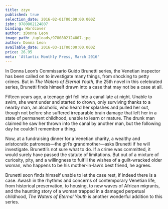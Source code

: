 ```yaml
---
title: zzyx
published: true
selection_date: 2016-02-01T00:00:00.000Z
isbn: 9780802124807
binding: Hardcover
author: zDonna Leon
image_path: /uploads/9780802124807.jpg
author: Donna Leon
available_date: 2016-03-11T00:00:00.000Z
price: 26.95
meta: 'Atlantic Monthly Press, March 2016'
---
```



In Donna Leon’s Commissario Guido Brunetti series, the Venetian inspector has been called on to investigate many things, from shocking to petty crimes. But in *The Waters of Eternal Youth*, the 25th novel in this celebrated series, Brunetti finds himself drawn into a case that may not be a case at all.

Fifteen years ago, a teenage girl fell into a canal late at night. Unable to swim, she went under and started to drown, only surviving thanks to a nearby man, an alcoholic, who heard her splashes and pulled her out, though not before she suffered irreparable brain damage that left her in a state of permanent childhood, unable to learn or mature. The drunk man claimed he saw her thrown into the canal by another man, but the following day he couldn’t remember a thing.

Now, at a fundraising dinner for a Venetian charity, a wealthy and aristocratic patroness—the girl’s grandmother—asks Brunetti if he will investigate. Brunetti’s not sure what to do. If a crime was committed, it would surely have passed the statute of limitations. But out of a mixture of curiosity, pity, and a willingness to fulfill the wishes of a guilt-wracked older woman, who happens to be his mother-in-law’s best friend, he agrees.

Brunetti soon finds himself unable to let the case rest, if indeed there is a case. Awash in the rhythms and concerns of contemporary Venetian life, from historical preservation, to housing, to new waves of African migrants, and the haunting story of a woman trapped in a damaged perpetual childhood, *The Waters of Eternal Youth* is another wonderful addition to this series.
